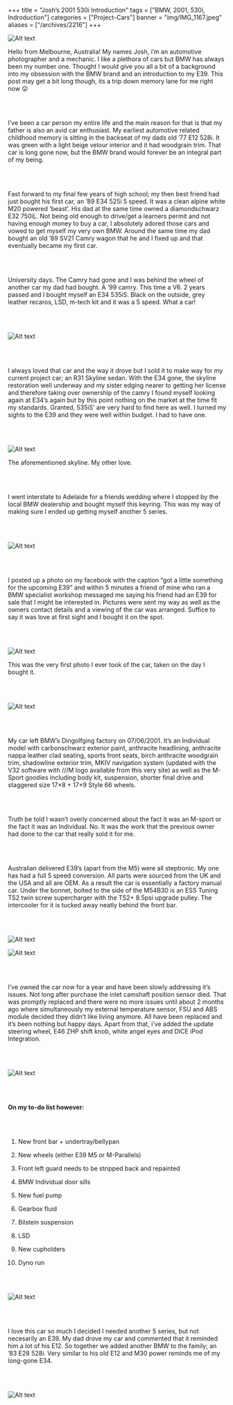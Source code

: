 +++
title = "Josh’s 2001 530i Introduction"
tags = ["BMW, 2001, 530i, Indroduction"]
categories = ["Project-Cars"]
banner = "img/IMG_1167.jpeg"
aliases = ["/archives/2216"]
+++

![Alt text](https://e39source.com/wp-content/uploads/2014/10/1.jpg)

Hello from Melbourne, Australia! My names Josh, i’m an automotive photographer and a mechanic. I like a plethora of cars but BMW has always been my number one. Thought I would give you all a bit of a background into my obsession with the BMW brand and an introduction to my E39. This post may get a bit long though, its a trip down memory lane for me right now 😛

&nbsp;<br/><br/>

I’ve been a car person my entire life and the main reason for that is that my father is also an avid car enthusiast. My earliest automotive related childhood memory is sitting in the backseat of my dads old ’77 E12 528i. It was green with a light beige velour interior and it had woodgrain trim. That car is long gone now, but the BMW brand would forever be an integral part of my being.

&nbsp;<br/><br/>

Fast forward to my final few years of high school; my then best friend had just bought his first car, an ’89 E34 525i 5 speed. It was a clean alpine white M20 powered ‘beast’. His dad at the same time owned a diamondschwarz E32 750iL. Not being old enough to drive/get a learners permit and not having enough money to buy a car, I absolutely adored those cars and vowed to get myself my very own BMW. Around the same time my dad bought an old ’89 SV21 Camry wagon that he and I fixed up and that eventually became my first car.

&nbsp;<br/><br/>

University days. The Camry had gone and I was behind the wheel of another car my dad had bought. A ’99 camry. This time a V6. 2 years passed and I bought myself an E34 535iS. Black on the outside, grey leather recaros, LSD, m-tech kit and it was a 5 speed. What a car!

&nbsp;<br/><br/>

![Alt text](../img/11224.jpeg)

&nbsp;<br/><br/>

I always loved that car and the way it drove but I sold it to make way for my current project car; an R31 Skyline sedan.  With the E34 gone, the skyline restoration well underway and my sister edging nearer to getting her license and therefore taking over ownership of the camry I found myself looking again at E34’s again but by this point nothing on the market at the time fit my standards. Granted, 535iS’ are very hard to find here as well. I turned my sights to the E39 and they were well within budget. I had to have one.

&nbsp;<br/><br/>

![Alt text](../img/3675.jpeg)

The aforementioned skyline. My other love.

&nbsp;<br/><br/>

I went interstate to Adelaide for a friends wedding where I stopped by the local BMW dealership and bought myself this keyring. This was my way of making sure I ended up getting myself another 5 series.

&nbsp;<br/><br/>

![Alt text](../img/57575.jpeg)

&nbsp;<br/><br/>

I posted up a photo on my facebook with the caption “got a little something for the upcoming E39” and within 5 minutes a friend of mine who ran a BMW specialist workshop messaged me saying his friend had an E39 for sale that I might be interested in. Pictures were sent my way as well as the owners contact details and a viewing of the car was arranged. Suffice to say it was love at first sight and I bought it on the spot.

&nbsp;<br/><br/>

![Alt text](https://e39source.com/wp-content/uploads/2014/10/4.jpg)

This was the very first photo I ever took of the car, taken on the day I bought it.

&nbsp;<br/><br/>

![Alt text](../img/2756.jpeg)

&nbsp;<br/><br/>

My car left BMW’s Dingolfging factory on 07/06/2001. It’s an Individual model with carbonschwarz exterior paint, anthracite headlining, anthracite nappa leather clad seating, sports front seats, birch anthracite woodgrain trim, shadowline exterior trim, MKIV navigation system (updated with the V32 software with ///M logo available from this very site) as well as the M-Sport goodies including body kit, suspension, shorter final drive and staggered size 17×8 + 17×9 Style 66 wheels.

&nbsp;<br/><br/>

Truth be told I wasn’t overly concerned about the fact it was an M-sport or the fact it was an Individual. No. It was the work that the previous owner had done to the car that really sold it for me.

&nbsp;<br/><br/>

Australian delivered E39’s (apart from the M5) were all steptronic. My one has had a full 5 speed conversion. All parts were sourced from the UK and the USA and all are OEM. As a result the car is essentially a factory manual car. Under the bonnet, bolted to the side of the M54B30 is an ESS Tuning TS2 twin screw supercharger with the TS2+ 8.5psi upgrade pulley. The intercooler for it is tucked away neatly behind the front bar.

&nbsp;<br/><br/>

![Alt text](https://e39source.com/wp-content/uploads/2014/10/8.jpg)

![Alt text](https://e39source.com/wp-content/uploads/2014/10/9.jpg)

&nbsp;<br/><br/>

I’ve owned the car now for a year and have been slowly addressing it’s issues. Not long after purchase the inlet camshaft position sensor died. That was promptly replaced and there were no more issues until about 2 months ago where simultaneously my external temperature sensor, FSU and ABS module decided they didn’t like living anymore. All have been replaced and it’s been nothing but happy days. Apart from that, i’ve added the update steering wheel, E46 ZHP shift knob, white angel eyes and DICE iPod Integration.

&nbsp;<br/><br/>

![Alt text](../img/67675.jpeg)

&nbsp;<br/><br/>



**On my to-do list however:**

&nbsp;<br/><br/>

1. New front bar + undertray/bellypan

2. New wheels (either E39 M5 or M-Parallels)

3. Front left guard needs to be stripped back and repainted

4. BMW Individual door sills

5. New fuel pump

6. Gearbox fluid

7. Bilstein suspension

8. LSD

9. New cupholders

10. Dyno run

&nbsp;<br/><br/>

![Alt text](https://e39source.com/wp-content/uploads/2014/10/7.jpg)

&nbsp;<br/><br/>

I love this car so much I decided I needed another 5 series, but not necesarily an E39. My dad drove my car and commented that it reminded him a lot of his E12. So together we added another BMW to the family; an ’83 E28 528i. Very similar to his old E12 and M30 power reminds me of my long-gone E34.

&nbsp;<br/><br/>

![Alt text](../img/10766.jpeg)

&nbsp;<br/><br/>